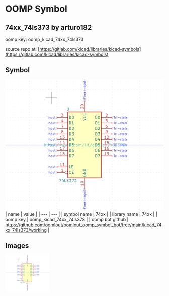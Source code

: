 # OOMP Symbol  
## 74xx_74ls373  by arturo182  
  
oomp key: oomp_kicad_74xx_74ls373  
  
source repo at: [https://gitlab.com/kicad/libraries/kicad-symbols](https://gitlab.com/kicad/libraries/kicad-symbols)  
## Symbol  
  
[![working.png](working_600.png)](working.png)  
| name | value | 
| --- | --- | 
| symbol name | 74xx | 
| library name | 74xx | 
| oomp key | oomp_kicad_74xx_74ls373 | 
| oomp bot github | https://github.com/oomlout/oomlout_oomp_symbol_bot/tree/main/kicad_74xx_74ls373/working | 
## Images  
  
[![working.png](working_140.png)](working.png)  
